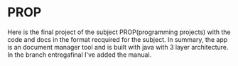 # PROP

Here is the final project of the subject PROP(programming projects) with the code and docs in the format recquired for the subject.
In summary, the app is an document manager tool and is built with java with 3 layer architecture.
In the branch entregafinal I've added the manual.
